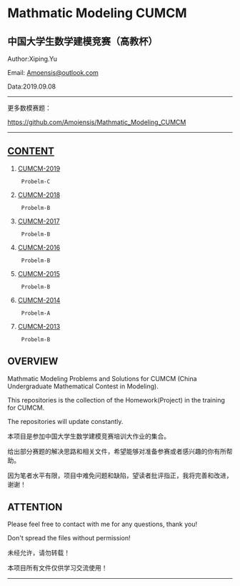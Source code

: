 Mathmatic Modeling CUMCM
=======================================
中国大学生数学建模竞赛（高教杯）
---------------------------------------

Author:Xiping.Yu

Email: Amoensis@outlook.com

Data:2019.09.08
***************************************************************
更多数模赛题：

https://github.com/Amoiensis/Mathmatic_Modeling_CUMCM
***************************************************************

[CONTENT](https://github.com/Amoiensis/Mathmatic_Modeling_CUMCM/blob/master/README.md)
---------------------------------------

1. [CUMCM-2019](https://github.com/Amoiensis/Mathmatic_Modeling_CUMCM/tree/master/CUMCM2019/Problem-C)

        Probelm-C
   
2. [CUMCM-2018](https://github.com/Amoiensis/Mathmatic_Modeling_CUMCM/tree/master/CUMCM2018)

        Probelm-B
      
3. [CUMCM-2017](https://github.com/Amoiensis/Mathmatic_Modeling_CUMCM/tree/master/CUMCM2017/Problem-B)

        Probelm-B
      
4. [CUMCM-2016](https://github.com/Amoiensis/Mathmatic_Modeling_CUMCM/tree/master/CUMCM2016/Problem-B)

        Probelm-B
   
5. [CUMCM-2015](https://github.com/Amoiensis/Mathmatic_Modeling_CUMCM/tree/master/CUMCM2015/Problem-B)

        Probelm-B

6. [CUMCM-2014](https://github.com/Amoiensis/Mathmatic_Modeling_CUMCM/tree/master/CUMCM2014/Problem-A)

        Probelm-A
   
7. [CUMCM-2013](https://github.com/Amoiensis/Mathmatic_Modeling_CUMCM/tree/master/CUMCM2013/Problem-B)

        Probelm-B
   
OVERVIEW
---------------------------------------

Mathmatic Modeling Problems and Solutions for CUMCM (China Undergraduate Mathematical Contest in Modeling).

This repositories is the collection of the Homework(Project) in the training for CUMCM.

The repositories will update constantly.

本项目是参加中国大学生数学建模竞赛培训大作业的集合。

给出部分赛题的解决思路和相关文件，希望能够对准备参赛或者感兴趣的你有所帮助。

因为笔者水平有限，项目中难免问题和缺陷，望读者批评指正，我将完善和改进，谢谢！

ATTENTION
---------------------------------------

Please feel free to contact with me for any questions, thank you!

Don't spread the files without permission!

未经允许，请勿转载！

本项目所有文件仅供学习交流使用！
***************************************
